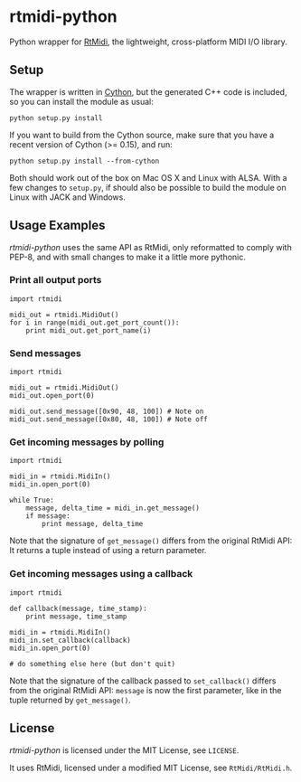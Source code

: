 # rtmidi-python

Python wrapper for [RtMidi](http://www.music.mcgill.ca/~gary/rtmidi/), the
lightweight, cross-platform MIDI I/O library.

## Setup

The wrapper is written in [Cython](http://www.cython.org), but the generated
C++ code is included, so you can install the module as usual:

    python setup.py install

If you want to build from the Cython source, make sure that you have a recent
version of Cython (>= 0.15), and run:

    python setup.py install --from-cython

Both should work out of the box on Mac OS X and Linux with ALSA. With a few
changes to `setup.py`, if should also be possible to build the module on Linux
with JACK and Windows.

## Usage Examples

_rtmidi-python_ uses the same API as RtMidi, only reformatted to comply with
PEP-8, and with small changes to make it a little more pythonic.

### Print all output ports

    import rtmidi

    midi_out = rtmidi.MidiOut()
    for i in range(midi_out.get_port_count()):
        print midi_out.get_port_name(i)

### Send messages

    import rtmidi

    midi_out = rtmidi.MidiOut()
    midi_out.open_port(0)

    midi_out.send_message([0x90, 48, 100]) # Note on
    midi_out.send_message([0x80, 48, 100]) # Note off

### Get incoming messages by polling

    import rtmidi

    midi_in = rtmidi.MidiIn()
    midi_in.open_port(0)

    while True:
        message, delta_time = midi_in.get_message()
        if message:
            print message, delta_time

Note that the signature of `get_message()` differs from the original RtMidi
API: It returns a tuple instead of using a return parameter.

### Get incoming messages using a callback

    import rtmidi

    def callback(message, time_stamp):
        print message, time_stamp

    midi_in = rtmidi.MidiIn()
    midi_in.set_callback(callback)
    midi_in.open_port(0)

    # do something else here (but don't quit)

Note that the signature of the callback passed to `set_callback()` differs from
the original RtMidi API: `message` is now the first parameter, like in the
tuple returned by `get_message()`.

## License

_rtmidi-python_ is licensed under the MIT License, see `LICENSE`.

It uses RtMidi, licensed under a modified MIT License, see `RtMidi/RtMidi.h`.
